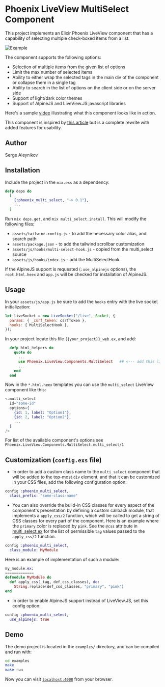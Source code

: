 # Phoenix LiveView MultiSelect Component

This project implements an Elixir Phoenix LiveView component that has a capability
of selecting multiple check-boxed items from a list.

![Example](https://user-images.githubusercontent.com/272543/214661918-110505f2-e796-40e3-a1ee-47178cb0daba.png)

The component supports the following options:

- Selection of multiple items from the given list of options
- Limit the max number of selected items
- Ability to either wrap the selected tags in the main div of the component or
  collapse them in a single tag
- Ability to search in the list of options on the client side or on the server
  side
- Support of light/dark color themes
- Support of AlpineJS and LiveView.JS javascript libraries

Here's a sample [video](https://youtu.be/TfcgxACXWiM) illustrating what this component looks like in action.

This component is inspired by [this article](https://fly.io/phoenix-files/liveview-multi-select) but is a complete rewrite with added features for
usability.

## Author

Serge Aleynikov

## Installation

Include the project in the `mix.exs` as a dependency:

```elixir
defp deps do
  [
    {:phoenix_multi_select, "~> 0.1"},
    ...
  ]
```

Run `mix deps.get`, and `mix multi_select.install`. This will modify the following
files:

- `assets/tailwind.config.js` - to add the necessary color alias, and search path
- `assets/package.json` - to add the tailwind scrollbar customization
- `assets/js/hooks/multi-select-hook.js` - copied from the multi_select source
- `assets/js/hooks/index.js` - add the MultiSelectHook

If the AlpineJS support is requested (`:use_alpinejs` options), the `root.html.heex`
and `app.js` will be checked for installation of AlpineJS.

## Usage

In your `assets/js/app.js` be sure to add the `hooks` entry with the live socket
initialization:

```javascript
let liveSocket = new LiveSocket("/live", Socket, {
  params: { _csrf_token: csrfToken },
  hooks: { MultiSelectHook },
});
```

In your project locate this file `{{your_project}}_web.ex`, and add:

```elixir
  defp html_helpers do
    quote do
      ...
      use Phoenix.LiveView.Components.MultiSelect   ## <--- add this line
      ...
    end
  end
```

Now in the `*.html.heex` templates you can use the `multi_select` LiveView
component like this:

```elixir
<.multi_select
  id="some-id"
  options={
    {id: 1, label: "Option1"},
    {id: 2, label: "Option2"},
    ...
  }
/>
```

For list of the available component's options see
`Phoenix.LiveView.Components.MultiSelect.multi_select/1`

## Customization (`config.exs` file)

- In order to add a custom class name to the `multi_select` component that will be
  added to the top-most `div` element, and that it can be customized in your CSS files,
  add the following configuration option:

```elixir
config :phoenix_multi_select,
  class_prefix: "some-class-name"
```

- You can also override the build-in CSS classes for every aspect of the
  component's presentation by defining a custom callback module, that implements
  a `apply_css/2` function, which will be called to get a string of CSS classes
  for every part of the component. Here is an example where the `primary` color
  is replaced by `pink`. See the `@css` attribute in
  [multi_select.ex](https://github.com/saleyn/phx-multi-select/blob/main/lib/multi_select.ex#L125)
  for the list of permissible `tag` values passed to the `apply_css/2` function.

```elixir
config :phoenix_multi_select,
  class_module: MyModule
```

Here is an example of implementation of such a module:

```elixir
my_module.ex:
=============
defmodule MyModule do
  def apply_css(_tag, def_css_classes), do:
    String.replace(def_css_classes, "primary", "pink")
end
```

- In order to enable AlpineJS support instead of LiveView.JS, set this config option:

```elixir
config :phoenix_multi_select,
  use_alpinejs: true
```

## Demo

The demo project is located in the `examples/` directory, and can be compiled
and run with:

```bash
cd examples
make
make run
```

Now you can visit [`localhost:4000`](http://localhost:4000) from your browser.
